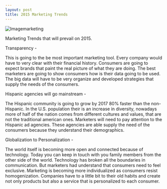 ```yaml
---
layout: post
title: 2015 Marketing Trends
---
```

![Imagemarketing](https://farm8.staticflickr.com/7378/16488879455_317e99d2f3_z.jpg)


Marketing Trends that will prevail on 2015.

Transparency  -

This is going to the be most important marketing tool. Every company would have
to very clear with their financial history. Consumers are going to expect brands
that paint the real picture of what they are doing. The best marketers are going to 
show consumers how is their data going to be used. The big data will have to be very
organize and developed strategies that supply the needs of the consumers.



Hispanic agencies will go mainstream -

The Hispanic community is going to grow by 2017 80% faster than the non-Hispanic. 
In the U.S. population their is an increase in diversity, nowadays more of half of the nation
comes from different cultures and values, that are not the traditional american ones.
Marketers will need to pay attention to the Hispanic ad agencies. These agencies are able supply 
the need of the consumers because they understand their demographics. 



Globalization to Personalization -

The world itself is becoming more open and connected because of technology. 
Today you can keep in touch with you family members from the other side of the world. 
Technology has broken all the boundaries in communication. But marketers had understand 
that consumers need to feel exclusive. Marketing is becoming more individualized as consumers 
resist homogenization. Companies have to a little bit to their old habits and create not only
products but also a service that is personalized to each consumer.  





